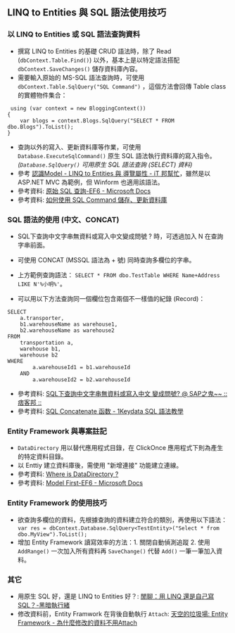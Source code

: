 ## LINQ to Entities 與 SQL 語法使用技巧

### 以 LINQ to Entities 或 SQL 語法查詢資料 

- 撰寫 LINQ to Entities 的基礎 CRUD 語法時，除了 Read (`dbContext.Table.Find()`) 以外，基本上是以特定語法搭配 `dbContext.SaveChanges()` 儲存資料庫內容。
- 需要輸入原始的 MS-SQL 語法查詢時，可使用 `dbContext.Table.SqlQuery("SQL Command")` ，這個方法會回傳 Table class 的實體物件集合：

```
 using (var context = new BloggingContext())
{
    var blogs = context.Blogs.SqlQuery("SELECT * FROM dbo.Blogs").ToList();
}
```

- 查詢以外的寫入、更新資料庫等作業，可使用`Database.ExecuteSqlCommand()` 原生 SQL 語法執行資料庫的寫入指令。*(`Database.SqlQuery()` 可用原生 SQL 語法查詢 (SELECT) 資料)*
- 參考 [認識Model - LINQ to Entities 與 導覽屬性 - iT 邦幫忙](https://ithelp.ithome.com.tw/articles/10161589)，雖然是以 ASP.NET MVC 為範例，但 Winform 也適用該語法。
- 參考資料: [原始 SQL 查詢-EF6 - Microsoft Docs](https://docs.microsoft.com/zh-tw/ef/ef6/querying/raw-sql)
- 參考資料: [如何使用 SQL Command 儲存、更新資料庫](https://docs.microsoft.com/zh-tw/ef/ef6/saving/transactions)

### SQL 語法的使用 (中文、CONCAT)

- SQL下查詢中文字串無資料或寫入中文變成問號 ? 時，可透過加入 N 在查詢字串前面。
- 可使用 CONCAT (MSSQL 語法為 + 號) 同時查詢多欄位的字串。
- 上方範例查詢語法： `SELECT * FROM dbo.TestTable WHERE Name+Address LIKE N'%小明%'`。

- 可以用以下方法查詢同一個欄位包含兩個不一樣值的紀錄 (Record)：

```
SELECT
    a.transporter,
    b1.warehouseName as warehouse1,
    b2.warehouseName as warehouse2
FROM
    transportation a,
    warehouse b1,
    warehouse b2
WHERE
        a.warehouseId1 = b1.warehouseId
    AND
        a.warehouseId2 = b2.warehouseId
```


- 參考資料: [SQL下查詢中文字串無資料或寫入中文 變成問號? @ SAP之鬼~~ :: 痞客邦 ::](https://saperp.pixnet.net/blog/post/4078081)
- 參考資料: [SQL Concatenate 函数 - 1Keydata SQL 語法教學](https://www.1keydata.com/tw/sql/sql-concatenate.html)

### Entity Framework 與專案註記

- `DataDirectory` 用以替代應用程式目錄，在 ClickOnce 應用程式下則為產生的特定資料目錄。
- 以 Enttiy 建立資料庫後，需使用 "新增連接" 功能建立連線。
- 參考資料: [Where is DataDirectory ?](https://social.msdn.microsoft.com/Forums/sqlserver/en-US/dc31ea59-5718-49b6-9f1f-7039da425296/where-is-datadirectory-?forum=sqlce)
- 參考資料: [Model First-EF6 - Microsoft Docs](https://docs.microsoft.com/zh-tw/ef/ef6/modeling/designer/workflows/model-first)

### Entity Framework 的使用技巧

- 欲查詢多欄位的資料，先根據查詢的資料建立符合的類別，再使用以下語法：`var res = dbContext.Database.SqlQuery<TestEntity>("Select * from dbo.MyView").ToList();`
- 增加 Entity Framework 讀寫效率的方法：1. 關閉自動偵測追蹤 2. 使用 `AddRange()` 一次加入所有資料再 `SaveChange()` 代替 `Add()` 一筆一筆加入資料。 

### 其它

- 用原生 SQL 好，還是 LINQ to Entities 好？: [閒聊：用 LINQ 還是自己寫 SQL？-黑暗執行緒](https://blog.darkthread.net/blog/linq-or-direct-sql/)
- 修改資料前，Entity Framwork 在背後自動執行 `Attach`: [天空的垃圾場: Entity Framework - 為什麼修改的資料不用Attach](http://blog.sanc.idv.tw/2014/08/entity-framework-attach.html)